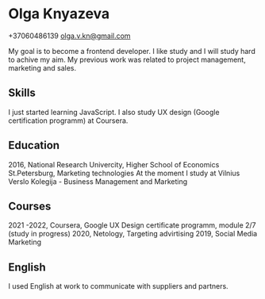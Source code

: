 # Olga Knyazeva

+37060486139
olga.v.kn@gmail.com

My goal is to become a frontend developer. 
I like study and I will study hard to achive my aim.
My previous work was related to project management, marketing and sales.

## Skills

I just started learning JavaScript.
I also study UX design (Google certification programm) at Coursera.

## Education

2016, National Research Univercity, Higher School of Economics St.Petersburg, Marketing technologies
At the moment I study at Vilnius Verslo Kolegija - Business Management and Marketing

## Courses

2021 -2022, Coursera, Google UX Design certificate programm, module 2/7 (study in progress)
2020, Netology, Targeting advirtising
2019, Social Media Marketing


## English

I used English at work to communicate with suppliers and partners.
